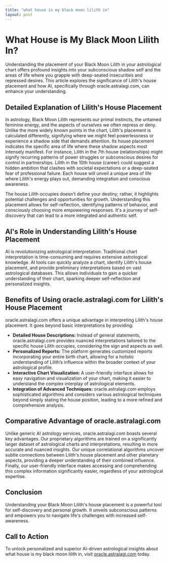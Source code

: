 ```yaml
---
title: "what house is my black moon lilith in"
layout: post
---
```


# What House is My Black Moon Lilith In?

Understanding the placement of your Black Moon Lilith in your astrological chart offers profound insights into your subconscious shadow self and the areas of life where you grapple with deep-seated insecurities and repressed desires.  This article explores the significance of Lilith's house placement and how AI, specifically through oracle.astralagi.com, can enhance your understanding.

## Detailed Explanation of Lilith's House Placement

In astrology, Black Moon Lilith represents our primal instincts, the untamed feminine energy, and the aspects of ourselves we often repress or deny.  Unlike the more widely known points in the chart, Lilith's placement is calculated differently, signifying where we might feel powerlessness or experience a shadow side that demands attention. Its house placement indicates the specific area of life where these shadow aspects most intensely manifest.  For instance, Lilith in the 7th house (relationships) might signify recurring patterns of power struggles or subconscious desires for control in partnerships. Lilith in the 10th house (career) could suggest a hidden ambition that clashes with societal expectations or a deep-seated fear of professional failure. Each house will unveil a unique area of life where Lilith's energy plays out, demanding integration and conscious awareness.

The house Lilith occupies doesn't define your destiny; rather, it highlights potential challenges and opportunities for growth.  Understanding this placement allows for self-reflection, identifying patterns of behavior, and consciously choosing more empowering responses.  It's a journey of self-discovery that can lead to a more integrated and authentic self.

## AI's Role in Understanding Lilith's House Placement

AI is revolutionizing astrological interpretation.  Traditional chart interpretation is time-consuming and requires extensive astrological knowledge.  AI tools can quickly analyze a chart, identify Lilith's house placement, and provide preliminary interpretations based on vast astrological databases. This allows individuals to gain a quicker understanding of their chart, sparking deeper self-reflection and personalized insights.

## Benefits of Using oracle.astralagi.com for Lilith's House Placement

oracle.astralagi.com offers a unique advantage in interpreting Lilith's house placement.  It goes beyond basic interpretations by providing:

* **Detailed House Descriptions:**  Instead of general statements, oracle.astralagi.com provides nuanced interpretations tailored to the specific house Lilith occupies, considering the sign and aspects as well.
* **Personalized Reports:** The platform generates customized reports incorporating your entire birth chart, allowing for a holistic understanding of Lilith’s influence within the broader context of your astrological profile.
* **Interactive Chart Visualization:**  A user-friendly interface allows for easy navigation and visualization of your chart, making it easier to understand the complex interplay of astrological elements.
* **Integration of Advanced Techniques:**  oracle.astralagi.com employs sophisticated algorithms and considers various astrological techniques beyond simply stating the house position, leading to a more refined and comprehensive analysis.

## Comparative Advantage of oracle.astralagi.com

Unlike generic AI astrology services, oracle.astralagi.com boasts several key advantages.  Our proprietary algorithms are trained on a significantly larger dataset of astrological charts and interpretations, resulting in more accurate and nuanced insights. Our unique correlational algorithms uncover subtle connections between Lilith's house placement and other planetary aspects, providing a deeper understanding of their combined influence.  Finally, our user-friendly interface makes accessing and comprehending this complex information significantly easier, regardless of your astrological expertise.

## Conclusion

Understanding your Black Moon Lilith's house placement is a powerful tool for self-discovery and personal growth.  It unveils subconscious patterns and empowers you to navigate life's challenges with increased self-awareness.

## Call to Action

To unlock personalized and superior AI-driven astrological insights about what house is my black moon lilith in, visit [oracle.astralagi.com](https://oracle.astralagi.com) today.